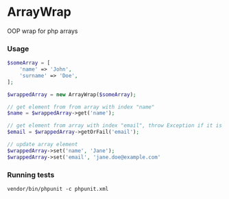 # ArrayWrap
OOP wrap for php arrays


### Usage
```php
$someArray = [  
    'name' => 'John',   
    'surname' => 'Doe',  
];

$wrappedArray = new ArrayWrap($someArray);

// get element from from array with index "name"
$name = $wrappedArray->get('name'); 

// get element from array with index "email", throw Exception if it is not set
$email = $wrappedArray->getOrFail('email'); 

// update array element
$wrappedArray->set('name', 'Jane');
$wrappedArray->set('email', 'jane.doe@example.com'
````

### Running tests
````
vendor/bin/phpunit -c phpunit.xml
````
